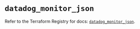 # `datadog_monitor_json`

Refer to the Terraform Registry for docs: [`datadog_monitor_json`](https://registry.terraform.io/providers/datadog/datadog/3.34.0/docs/resources/monitor_json).
